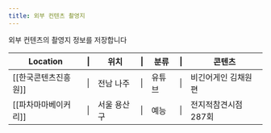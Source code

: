 ```yaml
---
title: 외부 컨텐츠 촬영지
---
```

외부 컨텐츠의 촬영지 정보를 저장합니다

| Location     | \|  | 위치     | \|  | 분류  | \|  | 콘텐츠          |
| ------------ | --- | ------ | --- | --- | --- | ------------ |
| [[한국콘텐츠진흥원]] | \|  | 전남 나주  | \|  | 유튜브 | \|  | 비긴어게인 김채원편   |
| [[파차마마베이커리]] | \|  | 서울 용산구 | \|  | 예능  | \|  | 전지적참견시점 287회 |

